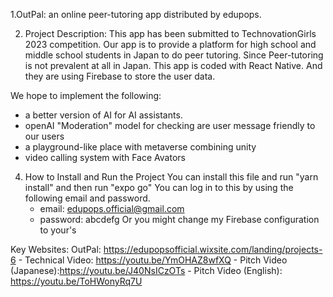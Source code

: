 1.OutPal: 
  an online peer-tutoring app distributed by edupops. 

2. Project Description:
  This app has been submitted to TechnovationGirls 2023 competition. Our app is to provide a platform for high school and middle school students in Japan to do peer tutoring.
  Since Peer-tutoring is not prevalent at all in Japan. 
  This app is coded with React Native. And they are using Firebase to store the user data.

  We hope to implement the following:
  - a better version of AI for AI assistants.
  - openAI "Moderation" model for checking are user message friendly to our users
  - a playground-like place with metaverse combining unity
  - video calling system with Face Avators

4. How to Install and Run the Project
  You can install this file and run "yarn install" and then run "expo go"
  You can log in to this by using the following email and password.
   - email: edupops.official@gmail.com
   - password: abcdefg
   Or you might change my Firebase configuration to your's


Key Websites:
OutPal: https://edupopsofficial.wixsite.com/landing/projects-6
    - Technical Video: https://youtu.be/YmOHAZ8wfXQ
    - Pitch Video (Japanese):https://youtu.be/J40NsICzOTs
    - Pitch Video (English): https://youtu.be/ToHWonyRq7U
